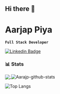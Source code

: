 ## Hi there 👋

# Aarjap Piya

**`Full Stack Developer`**

[![Linkedin Badge](https://img.shields.io/badge/-LinkedIn-blue?style=flat-square&logo=Linkedin&logoColor=white&link=https://www.linkedin.com/in/aarjap/)](https://www.linkedin.com/in/aarjap/)

### 📊 Stats

<a href="https://github.com/aarjap1/github-readme-stats">
  <img align="center" src="https://github-readme-stats.vercel.app/api/top-langs/?username=aarjap1&theme=dark" />
</a>
<a>
  <img align="center" src="https://github-readme-stats.vercel.app/api?username=aarjap1&show_icons=true&theme=tokyonight&line_height=40" alt="Aarajp-github-stats"/>
</a>

![Top Langs](https://github-readme-stats.vercel.app/api/top-langs/?username=aarjap1)
